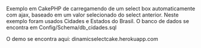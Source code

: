 Exemplo em CakePHP de carregamendo de um select box automaticamente com ajax, baseado em um valor selecionado do select anterior.
Neste exemplo foram usados Cidades e Estados do Brasil.
O banco de dados se encontra em Config/Schema/db_cidades.sql

O demo se encontra aqui: dinamicselectcake.herokuapp.com